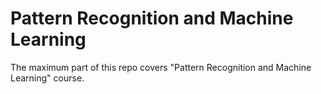 # Pattern Recognition and Machine Learning

The maximum part of this repo covers "Pattern Recognition and Machine Learning" course.
